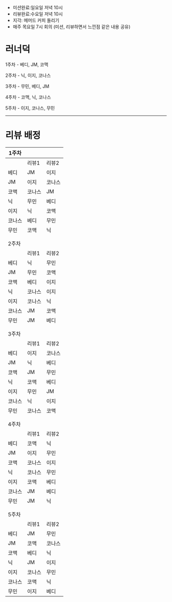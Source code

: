 - 미션완료:일요일 저녁 10시
- 리뷰완료:수요일 저녁 10시 
- 지각: 메머드 커피 돌리기
- 매주 목요일 7시 회의 (미션, 리뷰하면서 느낀점 같은 내용 공유)


# 러너덕
1주차 - 베디, JM, 코맥

2주차 - 닉, 이지, 코나스

3주차 - 무민, 베디, JM

4주차 - 코맥, 닉, 코나스

5주차 - 이지, 코나스, 무민

----------------------

# 리뷰 배정 
| 1주차  |        |        |
| ------ | :----- | ------ |
|        | 리뷰1  | 리뷰2  |
| 베디   | JM     | 이지   |
| JM     | 이지   | 코나스 |
| 코맥   | 코나스 | JM     |
| 닉     | 무민   | 베디   |
| 이지   | 닉     | 코맥   |
| 코나스 | 베디   | 무민   |
| 무민   | 코맥   | 닉     |
|        |        |        |
|        |        |        |
| 2주차  |        |        |
|        | 리뷰1  | 리뷰2  |
| 베디   | 닉     | 무민   |
| JM     | 무민   | 코맥   |
| 코맥   | 베디   | 이지   |
| 닉     | 코나스 | 이지   |
| 이지   | 코나스 | 닉     |
| 코나스 | JM     | 코맥   |
| 무민   | JM     | 베디   |
|        |        |        |
|        |        |        |
| 3주차  |        |        |
|        | 리뷰1  | 리뷰2  |
| 베디   | 이지   | 코나스 |
| JM     | 닉     | 베디   |
| 코맥   | JM     | 무민   |
| 닉     | 코맥   | 베디   |
| 이지   | 무민   | JM     |
| 코나스 | 닉     | 이지   |
| 무민   | 코나스 | 코맥   |
|        |        |        |
|        |        |        |
| 4주차  |        |        |
|        | 리뷰1  | 리뷰2  |
| 베디   | 코맥   | 닉     |
| JM     | 이지   | 무민   |
| 코맥   | 코나스 | 이지   |
| 닉     | 코나스 | 무민   |
| 이지   | 코맥   | 베디   |
| 코나스 | JM     | 베디   |
| 무민   | JM     | 닉     |
|        |        |        |
|        |        |        |
| 5주차  |        |        |
|        | 리뷰1  | 리뷰2  |
| 베디   | JM     | 무민   |
| JM     | 코맥   | 코나스 |
| 코맥   | 베디   | 닉     |
| 닉     | JM     | 이지   |
| 이지   | 코나스 | 무민   |
| 코나스 | 코맥   | 닉     |
| 무민   | 이지   | 베디   |



